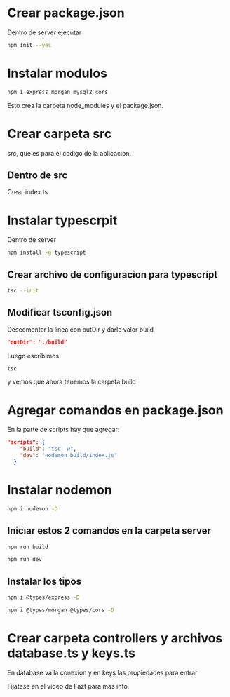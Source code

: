 # Crear package.json

Dentro de server ejecutar

```bash
npm init --yes
```

# Instalar modulos

```bash
npm i express morgan mysql2 cors
```

Esto crea la carpeta node_modules y el package.json.

# Crear carpeta src

src, que es para el codigo de la aplicacion.

## Dentro de src

Crear index.ts

# Instalar typescrpit

Dentro de server

```bash
npm install -g typescript
```

## Crear archivo de configuracion para typescript

```bash
tsc --init
```

## Modificar tsconfig.json

Descomentar la linea con outDir y darle valor build

```json
"outDir": "./build"
```

Luego escribimos 

```bash
tsc
```

y vemos que ahora tenemos la carpeta build

# Agregar comandos en package.json

En la parte de scripts hay que agregar:

```json
"scripts": {
    "build": "tsc -w",
    "dev": "nodemon build/index.js"
  }
```

# Instalar nodemon

```bash
npm i nodemon -D
```

## Iniciar estos 2 comandos en la carpeta server

```bash
npm run build
```

```bash
npm run dev
```

## Instalar los tipos

```bash
npm i @types/express -D
```

```bash
npm i @types/morgan @types/cors -D
```

# Crear carpeta controllers y archivos database.ts y keys.ts

En database va la conexion y en keys las propiedades para entrar

Fijatese en el video de Fazt para mas info.
